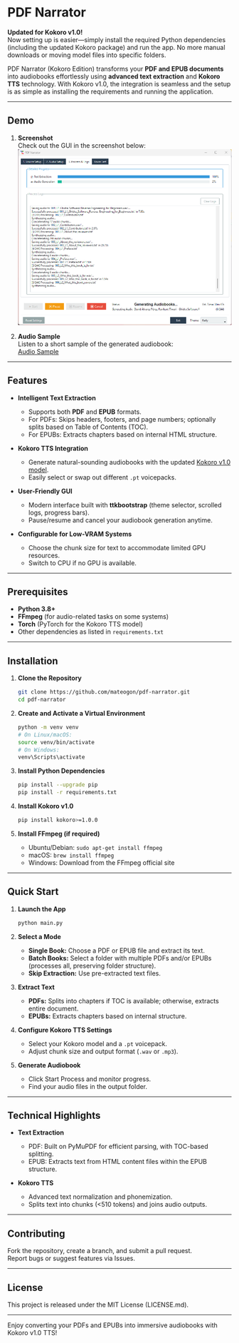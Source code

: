 # PDF Narrator

**Updated for Kokoro v1.0!**  
Now setting up is easier—simply install the required Python dependencies (including the updated Kokoro package) and run the app. No more manual downloads or moving model files into specific folders.

PDF Narrator (Kokoro Edition) transforms your **PDF and EPUB documents** into audiobooks effortlessly using **advanced text extraction** and **Kokoro TTS** technology. With Kokoro v1.0, the integration is seamless and the setup is as simple as installing the requirements and running the application.

---

## Demo

1. **Screenshot**  
   Check out the GUI in the screenshot below:  
   ![Demo Screenshot](assets/demo.png)

2. **Audio Sample**  
   Listen to a short sample of the generated audiobook:  
   [Audio Sample](https://github.com/user-attachments/assets/02953345-aceb-41f3-babf-1d1606c76641)

---

## Features

- **Intelligent Text Extraction**
  - Supports both **PDF** and **EPUB** formats.
  - For PDFs: Skips headers, footers, and page numbers; optionally splits based on Table of Contents (TOC).
  - For EPUBs: Extracts chapters based on internal HTML structure.

- **Kokoro TTS Integration**
  - Generate natural-sounding audiobooks with the updated [Kokoro v1.0 model](https://huggingface.co/hexgrad/Kokoro-82M).
  - Easily select or swap out different `.pt` voicepacks.

- **User-Friendly GUI**
  - Modern interface built with **ttkbootstrap** (theme selector, scrolled logs, progress bars).
  - Pause/resume and cancel your audiobook generation anytime.

- **Configurable for Low-VRAM Systems**
  - Choose the chunk size for text to accommodate limited GPU resources.
  - Switch to CPU if no GPU is available.

---

## Prerequisites

- **Python 3.8+**
- **FFmpeg** (for audio-related tasks on some systems)
- **Torch** (PyTorch for the Kokoro TTS model)
- Other dependencies as listed in `requirements.txt`

---

## Installation

1. **Clone the Repository**
   ```bash
   git clone https://github.com/mateogon/pdf-narrator.git
   cd pdf-narrator
   ```

2. **Create and Activate a Virtual Environment**
   ```bash
   python -m venv venv
   # On Linux/macOS:
   source venv/bin/activate
   # On Windows:
   venv\Scripts\activate
   ```

3. **Install Python Dependencies**
   ```bash
   pip install --upgrade pip
   pip install -r requirements.txt
   ```

4. **Install Kokoro v1.0**
   ```bash
   pip install kokoro>=1.0.0
   ```

5. **Install FFmpeg (if required)**
   - Ubuntu/Debian: `sudo apt-get install ffmpeg`
   - macOS: `brew install ffmpeg`
   - Windows: Download from the FFmpeg official site

---

## Quick Start

1. **Launch the App**
   ```bash
   python main.py
   ```

2. **Select a Mode**
   - **Single Book:** Choose a PDF or EPUB file and extract its text.
   - **Batch Books:** Select a folder with multiple PDFs and/or EPUBs (processes all, preserving folder structure).
   - **Skip Extraction:** Use pre-extracted text files.

3. **Extract Text**
   - **PDFs:** Splits into chapters if TOC is available; otherwise, extracts entire document.
   - **EPUBs:** Extracts chapters based on internal structure.

4. **Configure Kokoro TTS Settings**
   - Select your Kokoro model and a `.pt` voicepack.
   - Adjust chunk size and output format (`.wav` or `.mp3`).

5. **Generate Audiobook**
   - Click Start Process and monitor progress.
   - Find your audio files in the output folder.

---

## Technical Highlights

- **Text Extraction**
  - PDF: Built on PyMuPDF for efficient parsing, with TOC-based splitting.
  - EPUB: Extracts text from HTML content files within the EPUB structure.

- **Kokoro TTS**
  - Advanced text normalization and phonemization.
  - Splits text into chunks (<510 tokens) and joins audio outputs.

---

## Contributing

Fork the repository, create a branch, and submit a pull request.  
Report bugs or suggest features via Issues.

---

## License

This project is released under the MIT License (LICENSE.md).

---

Enjoy converting your PDFs and EPUBs into immersive audiobooks with Kokoro v1.0 TTS!